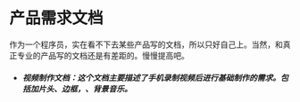 # 产品需求文档
作为一个程序员，实在看不下去某些产品写的文档，所以只好自己上。当然，和真正专业的产品写的文档还是有差距的。慢慢提高吧。
- ##### 视频制作文档：这个文档主要描述了手机录制视频后进行基础制作的需求。包括加片头、边框，、背景音乐。
